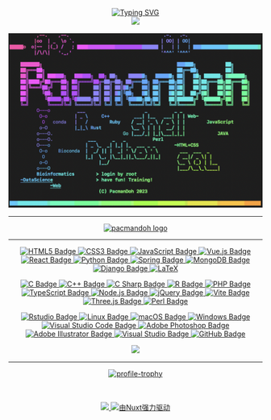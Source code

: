 <p align="center">
<a href="https://github.com/pacmandoh">
    <img src="https://readme-typing-svg.demolab.com?font=fira+code&size=18&duration=2000&pause=150&color=1E91F7FF&multiline=true&width=500&height=80&lines=Hao+Dou;Master+Student+%7C+Cancer+Research;Bioinformatics+%7C+Front-End+Enthusiast" alt="Typing SVG" />
</a>
<br/>


<a href="https://github.com/pacmandoh">
    <img src="https://github-stats-alpha.vercel.app/api?username=pacmandoh&cc=22272e&tc=37BCF6&ic=fff&bc=0000">

<div align="center">
    <img src="./PacmanDoh.png" alt="pacmandoh logo" />
</div>

---

<div align="center">
    <img src="https://downloads.crybabyaq.love/Image/icon.png" alt="pacmandoh logo" />
</div>

---

<div align="center">
    
![HTML5 Badge](https://img.shields.io/badge/HTML5-E34F26?logo=html5&logoColor=fff&style=flat) ![CSS3 Badge](https://img.shields.io/badge/CSS3-1572B6?logo=css3&logoColor=fff&style=flat) ![JavaScript Badge](https://img.shields.io/badge/JavaScript-F7DF1E?logo=javascript&logoColor=000&style=flat) ![Vue.js Badge](https://img.shields.io/badge/Vue.js-4FC08D?logo=vuedotjs&logoColor=fff&style=flat) ![React Badge](https://img.shields.io/badge/React-61DAFB?logo=react&logoColor=000&style=flat) ![Python Badge](https://img.shields.io/badge/Python-3776AB?logo=python&logoColor=fff&style=flat) ![Spring Badge](https://img.shields.io/badge/Spring-6DB33F?logo=spring&logoColor=fff&style=flat) ![MongoDB Badge](https://img.shields.io/badge/MongoDB-47A248?logo=mongodb&logoColor=fff&style=flat) ![Django Badge](https://img.shields.io/badge/Django-092E20?logo=django&logoColor=fff&style=flat) ![LaTeX](https://img.shields.io/badge/LaTeX-008080?logo=latex&logoColor=fff&style=flat)

![C Badge](https://img.shields.io/badge/C-A8B9CC?logo=c&logoColor=fff&style=flat) ![C++ Badge](https://img.shields.io/badge/C%2B%2B-00599C?logo=cplusplus&logoColor=fff&style=flat) ![C Sharp Badge](https://img.shields.io/badge/C%20Sharp-239120?logo=csharp&logoColor=fff&style=flat) ![R Badge](https://img.shields.io/badge/R-276DC3?logo=r&logoColor=fff&style=flat) ![PHP Badge](https://img.shields.io/badge/PHP-777BB4?logo=php&logoColor=fff&style=flat) ![TypeScript Badge](https://img.shields.io/badge/TypeScript-3178C6?logo=typescript&logoColor=fff&style=flat) ![Node.js Badge](https://img.shields.io/badge/Node.js-393?logo=nodedotjs&logoColor=fff&style=flat) ![jQuery Badge](https://img.shields.io/badge/jQuery-0769AD?logo=jquery&logoColor=fff&style=flat) ![Vite Badge](https://img.shields.io/badge/Vite-646CFF?logo=vite&logoColor=fff&style=flat) ![Three.js Badge](https://img.shields.io/badge/Three.js-092E20?logo=threedotjs&logoColor=fff&style=flat) ![Perl Badge](https://img.shields.io/badge/Perl-39457E?logo=perl&logoColor=fff&style=flat)

![Rstudio Badge](https://img.shields.io/badge/Rstudio-75AADB?logo=rstudio&logoColor=fff&style=flat) ![Linux Badge](https://img.shields.io/badge/Linux-FCC624?logo=linux&logoColor=000&style=flat) ![macOS Badge](https://img.shields.io/badge/macOS-000000?logo=apple&logoColor=fff&style=flat) ![Windows Badge](https://img.shields.io/badge/Windows-0078D6?logo=windows&logoColor=fff&style=flat) ![Visual Studio Code Badge](https://img.shields.io/badge/Visual%20Studio%20Code-007ACC?logo=visualstudiocode&logoColor=fff&style=flat) ![Adobe Photoshop Badge](https://img.shields.io/badge/Adobe%20Photoshop-31A8FF?logo=adobephotoshop&logoColor=fff&style=flat) ![Adobe Illustrator Badge](https://img.shields.io/badge/Adobe%20Illustrator-FF9A00?logo=adobeillustrator&logoColor=fff&style=flat) ![Visual Studio Badge](https://img.shields.io/badge/Visual%20Studio-5C2D91?logo=visualstudio&logoColor=fff&style=flat) ![GitHub Badge](https://img.shields.io/badge/GitHub-181717?logo=github&logoColor=fff&style=flat)

<img src="https://skillicons.dev/icons?i=ps,ai,r,c,cpp,cs,ts,js,python,latex,html,css,vscode,idea,git" />

</div>

---
<div align="center">
    <img src="https://github-profile-trophy.crybabyaq.love/?username=pacmandoh&row=1&margin-w=15&theme=gruvbox&no-frame=true&no-bg=true" alt="profile-trophy"/>
</div>

<br/>

<!---
pacmandoh/pacmandoh is a ✨ special ✨ repository because its `README.md` (this file) appears on your GitHub profile.
You can click the Preview link to take a look at your changes.
--->
<p align="center">
<br/>
<a href="mailto:aq990714@gmail.com">
    <img src="https://img.shields.io/badge/-Email-red?style=flat-square&logo=gmail&logoColor=white">
</a>
<a href='https://www.crybabyaq.love/' target="_blank">
    <img src=https://img.shields.io/static/v1?label=&message=PacDocs&color=lightblue&labelColor=grey&style=flat&logo=nuxt.js alt=由Nuxt强力驱动 />
</a>

<br/> 
